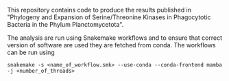 This repository contains code to produce the results published in "Phylogeny and Expansion of Serine/Threonine Kinases in Phagocytotic Bacteria in the Phylum Planctomycetota".

The analysis are run using Snakemake workflows and to ensure that correct version of software are used they are fetched from conda. The workflows can be run using
```
snakemake -s <name_of_workflow.smk> --use-conda --conda-frontend mamba -j <number_of_threads>
```
